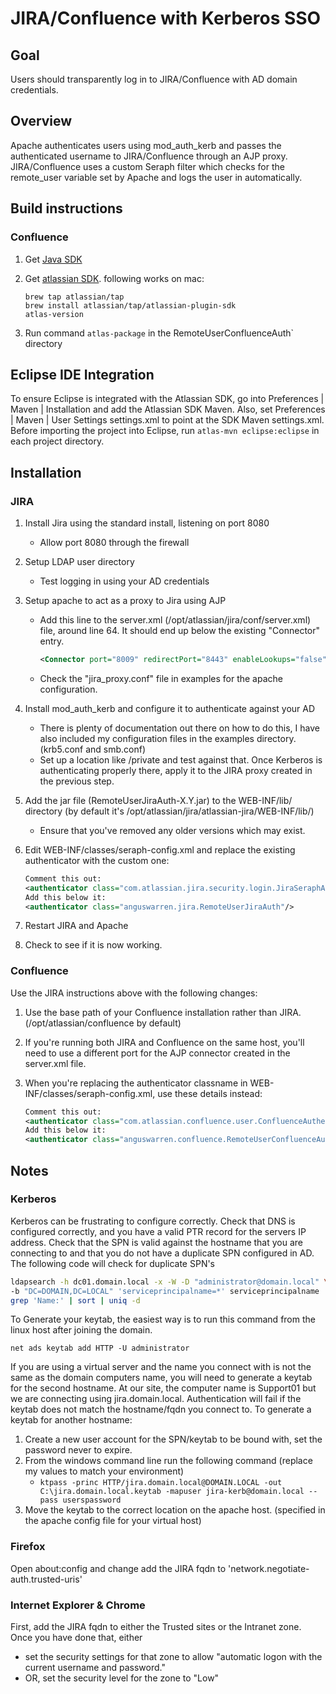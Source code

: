 JIRA/Confluence with Kerberos SSO
================================
Goal
----
Users should transparently log in to JIRA/Confluence with AD domain credentials. 

Overview
--------
Apache authenticates users using mod_auth_kerb and passes the authenticated username to JIRA/Confluence through an AJP proxy. JIRA/Confluence uses a custom Seraph filter which checks for the remote_user variable set by Apache and logs the user in automatically.

Build instructions
------------------

### Confluence
1. Get [Java SDK](http://www.oracle.com/technetwork/java/javase/downloads/jdk8-downloads-2133151.html)
2. Get [atlassian SDK](https://developer.atlassian.com/server/framework/atlassian-sdk/set-up-the-atlassian-plugin-sdk-and-build-a-project/). following works on mac:

    ```shell
    brew tap atlassian/tap
    brew install atlassian/tap/atlassian-plugin-sdk
    atlas-version
    ```
3. Run command `atlas-package` in the RemoteUserConfluenceAuth` directory

Eclipse IDE Integration
-----------
To ensure Eclipse is integrated with the Atlassian SDK, go into Preferences | Maven | Installation and add the Atlassian SDK Maven. Also, set Preferences | Maven | User Settings settings.xml to point at the SDK Maven settings.xml. Before importing the project into Eclipse, run `atlas-mvn eclipse:eclipse` in each project directory.

Installation
-----------
### JIRA
1. Install Jira using the standard install, listening on port 8080
   * Allow port 8080 through the firewall
2. Setup LDAP user directory
   * Test logging in using your AD credentials
3. Setup apache to act as a proxy to Jira using AJP
   * Add this line to the server.xml (/opt/atlassian/jira/conf/server.xml) file, around line 64. It should end up below the existing "Connector" entry.
     
     ```xml
     <Connector port="8009" redirectPort="8443" enableLookups="false" protocol="AJP/1.3" URIEncoding="UTF-8" tomcatAuthentication="false"/>
     ```
   * Check the "jira_proxy.conf" file in examples for the apache configuration.
4. Install mod_auth_kerb and configure it to authenticate against your AD
   * There is plenty of documentation out there on how to do this, I have also included my configuration files in the examples directory. (krb5.conf and smb.conf)
   * Set up a location like /private and test against that. Once Kerberos is authenticating properly there, apply it to the JIRA proxy created in the previous step.
5. Add the jar file (RemoteUserJiraAuth-X.Y.jar) to the WEB-INF/lib/ directory (by default it's /opt/atlassian/jira/atlassian-jira/WEB-INF/lib/)
   * Ensure that you've removed any older versions which may exist.
6. Edit WEB-INF/classes/seraph-config.xml and replace the existing authenticator with the custom one: 
   
   ```xml
   Comment this out:
   <authenticator class="com.atlassian.jira.security.login.JiraSeraphAuthenticator"/>
   Add this below it:
   <authenticator class="anguswarren.jira.RemoteUserJiraAuth"/>
   ```
7. Restart JIRA and Apache
8. Check to see if it is now working.

### Confluence
Use the JIRA instructions above with the following changes:

1. Use the base path of your Confluence installation rather than JIRA. (/opt/atlassian/confluence by default) 
2. If you're running both JIRA and Confluence on the same host, you'll need to use a different port for the AJP connector created in the server.xml file.
3. When you're replacing the authenticator classname in WEB-INF/classes/seraph-config.xml, use these details instead:
   
   ```xml
   Comment this out:
   <authenticator class="com.atlassian.confluence.user.ConfluenceAuthenticator"/>
   Add this below it:
   <authenticator class="anguswarren.confluence.RemoteUserConfluenceAuth"/>
   ```

Notes
-----
### Kerberos
Kerberos can be frustrating to configure correctly. Check that DNS is configured correctly, and you have a valid PTR record for the servers IP address. Check that the SPN is valid against the hostname that you are connecting to and that you do not have a duplicate SPN configured in AD. The following code will check for duplicate SPN's
```bash
ldapsearch -h dc01.domain.local -x -W -D "administrator@domain.local" \
-b "DC=DOMAIN,DC=LOCAL" 'serviceprincipalname=*' serviceprincipalname | \
grep 'Name:' | sort | uniq -d
```

To Generate your keytab, the easiest way is to run this command from the linux host after joining the domain.
```
net ads keytab add HTTP -U administrator
```

If you are using a virtual server and the name you connect with is not the same as the domain computers name, you will need to generate a keytab for the second hostname. At our site, the computer name is Support01 but we are connecting using jira.domain.local. Authentication will fail if the keytab does not match the hostname/fqdn you connect to. To generate a keytab for another hostname:
1. Create a new user account for the SPN/keytab to be bound with, set the password never to expire.
2. From the windows command line run the following command (replace my values to match your environment)
   * `ktpass -princ HTTP/jira.domain.local@DOMAIN.LOCAL -out C:\jira.domain.local.keytab -mapuser jira-kerb@domain.local --pass userspassword`
3. Move the keytab to the correct location on the apache host. (specified in the apache config file for your virtual host)

### Firefox
Open about:config and change add the JIRA fqdn to 'network.negotiate-auth.trusted-uris'

### Internet Explorer & Chrome
First, add the JIRA fqdn to either the Trusted sites or the Intranet zone. Once you have done that, either
  * set the security settings for that zone to allow "automatic logon with the current username and password."
  * OR, set the security level for the zone to "Low"
